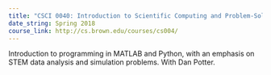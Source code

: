 ```yaml
---
title: "CSCI 0040: Introduction to Scientific Computing and Problem-Solving"
date_string: Spring 2018
course_link: http://cs.brown.edu/courses/cs004/
---
```


Introduction to programming in MATLAB and Python, with an emphasis on STEM data analysis and simulation problems. With Dan Potter.
